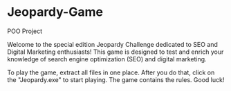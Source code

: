 # Jeopardy-Game
POO Project

Welcome to the special edition Jeopardy Challenge dedicated to SEO and Digital Marketing enthusiasts! This game is designed to test and enrich your knowledge of search engine optimization (SEO) and digital marketing.

To play the game, extract all files in one place. After you do that, click on the "Jeopardy.exe" to start playing. The game contains the rules. Good luck!
